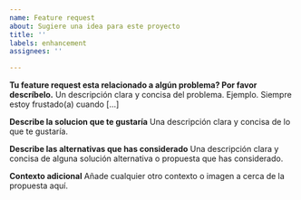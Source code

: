 ```yaml
---
name: Feature request
about: Sugiere una idea para este proyecto
title: ''
labels: enhancement
assignees: ''

---
```


**Tu feature request esta relacionado a algún problema? Por favor descríbelo.**
Un descripción clara y concisa del problema. Ejemplo. Siempre estoy frustado(a) cuando [...]

**Describe la solucion que te gustaría**
Una descripción clara y concisa de lo que te gustaría.

**Describe las alternativas que has considerado**
Una descripción clara y concisa de alguna solución alternativa o propuesta que has considerado.

**Contexto adicional**
Añade cualquier otro contexto o imagen a cerca de la propuesta aquí.